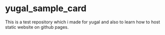 # yugal_sample_card
This is a test repository which i made for yugal and also to learn how to host static website on github pages.
